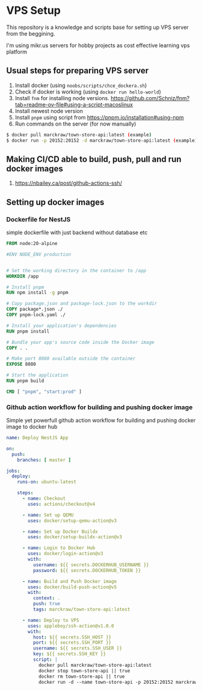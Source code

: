 # VPS Setup
This repository is a knowledge and scripts base for setting up VPS server from the beggining.

I'm using mikr.us servers for hobby projects as cost effective learning vps platform



## Usual steps for preparing VPS server
1. Install docker (using `noobs/scripts/chce_dockera.sh`)
2. Check if docker is working (using `docker run hello-world`)
3. Install `fnm` for installing node versions. https://github.com/Schniz/fnm?tab=readme-ov-file#using-a-script-macoslinux
4. Install newest node version
5. Install `pnpm` using script from https://pnpm.io/installation#using-npm
6. Run commands on the server (for now manually)
```bash
$ docker pull marckraw/town-store-api:latest (example)
$ docker run -p 20152:20152 -d marckraw/town-store-api:latest (example)
```

## Making CI/CD able to build, push, pull and run docker images
1. https://nbailey.ca/post/github-actions-ssh/




## Setting up docker images

### Dockerfile for NestJS

simple dockerfile with just backend without database etc

```dockerfile
FROM node:20-alpine

#ENV NODE_ENV production


# Set the working directory in the container to /app
WORKDIR /app

# Install pnpm
RUN npm install -g pnpm

# Copy package.json and package-lock.json to the workdir
COPY package*.json ./
COPY pnpm-lock.yaml ./

# Install your application's dependencies
RUN pnpm install

# Bundle your app's source code inside the Docker image
COPY . .

# Make port 8080 available outside the container
EXPOSE 8080

# Start the application
RUN pnpm build

CMD [ "pnpm", "start:prod" ]
```

### Github action workflow for building and pushing docker image

Simple yet powerfull github action workflow for building and pushing docker image to docker hub

```yaml
name: Deploy NestJS App

on:
  push:
    branches: [ master ]

jobs:
  deploy:
    runs-on: ubuntu-latest

    steps:
      - name: Checkout
        uses: actions/checkout@v4

      - name: Set up QEMU
        uses: docker/setup-qemu-action@v3

      - name: Set up Docker Buildx
        uses: docker/setup-buildx-action@v3

      - name: Login to Docker Hub
        uses: docker/login-action@v3
        with:
          username: ${{ secrets.DOCKERHUB_USERNAME }}
          password: ${{ secrets.DOCKERHUB_TOKEN }}

      - name: Build and Push Docker image
        uses: docker/build-push-action@v5
        with:
          context: .
          push: true
          tags: marckraw/town-store-api:latest

      - name: Deploy to VPS
        uses: appleboy/ssh-action@v1.0.0
        with:
          host: ${{ secrets.SSH_HOST }}
          port: ${{ secrets.SSH_PORT }}
          username: ${{ secrets.SSH_USER }}
          key: ${{ secrets.SSH_KEY }}
          script: |
            docker pull marckraw/town-store-api:latest
            docker stop town-store-api || true
            docker rm town-store-api || true
            docker run -d --name town-store-api -p 20152:20152 marckraw/town-store-api:latest

```
